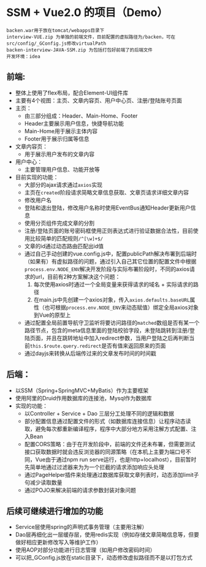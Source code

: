 # SSM + Vue2.0 的项目（Demo）

	backen.war用于放在tomcat/webapps目录下
	interview-VUE.zip 为单独的前端文件，目前配置的虚拟路径为/backen，可在src/config/_GConfig.js修改virtualPath
	backen-interview-JAVA-SSM.zip 为包括打包好前端了的后端文件
	开发环境：idea
## 前端:

* 整体上使用了flex布局，配合Element-UI组件库
* 主要有4个视图：主页、文章内容页、用户中心页、注册/登陆账号页面
* 主页：
	* 由三部分组成：Header、Main-Home、Footer
	* Header主要展示用户信息，快捷导航功能
	* Main-Home用于展示主体内容
	* Footer用于展示归属等信息
* 文章内容页：
	* 用于展示用户发布的文章内容
* 用户中心：
	* 主要管理用户信息、功能开放等
* 目前实现的功能：
	* 大部分的ajax请求通过`axios`实现
	* 主页在`created`阶段请求简略文章信息获取、文章页请求详细文章内容
	* 修改用户名
	* 登陆和退出登陆，修改用户名称时使用EventBus通知Header更新用户信息
	* 使用分页组件完成文章的分割
	* 注册/登陆页面的账号密码框使用正则表达式进行验证数据合法性，目前使用比较简单的匹配规则`/^[\w]+$/`
	* 文章的id通过动态路由匹配出id值
	* 通过自己手动创建的vue.config.js中，配置publicPath解决布署到后端时（如果有）有虚拟路径的问题，通过引入自己其它位置的配置文件中根据`process.env.NODE_ENV`解决开发阶段与实际布署阶段时，不同的axios请求的url，目前有2种方案解决这个问题：
		1. 每次使用axios时通过一个全局变量来获得请求的域名 + 实际请求的路径
		2. 在main.js中先创建一个axios对象，传入`axios.defaults.baseURL`属性（也可根据`process.env.NODE_ENV`来动态赋值）绑定全局axios对象到Vue的原型上
	* 通过配置全局前置导航守卫监听将要访问路径的`matched`数组是否有某一个路径节点，包含的meta信息里面的登陆校验字段，未登陆跳转到注册/登陆页面，并且在跳转地址中加入redirect参数，当用户登陆之后再判断当前`this.$route.query.redirect`是否有值来返回原来的页面
	* 通过dayjs来转换从后端传过来的文章发布时间的时间戳

## 后端：
* 以SSM（Spring+SpringMVC+MyBatis）作为主要框架
* 使用阿里的Druid作用数据库的连接池，Mysql作为数据库
* 实现的功能：
	* 以Controller + Service + Dao 三层分工处理不同的逻辑和数据
	* 部分配置信息通过配置文件的形式（如数据库连接信息）让程序动态读取，避免每次都重新编译程序，程序中大部分地方采用注解方式配置、注入Bean
	* 配置CORS策略：由于在开发阶段中，前端的文件还未布署，但需要测试接口获取数据时就会违反浏览器的同源策略（在本机上主要为端口号不同，Vue由于通过npm run serve运行，也是http+localhost），目前暂时先简单地通过过滤器来为为一个拦截的请求添加响应头处理
	* 通过PageHelper插件来处理通过数据库获取文章列表时，动态添加limit子句减少读取数量
	* 通过POJO来解决前端的请求参数封装对象问题

## 后续可继续进行增加的功能
* Service层使用spring的声明式事务管理（主要用注解）
* Dao层再细化出一层缓存层，使用redis实现（例如存储文章简略信息等，但要做好相应更新修改写入等维护工作）
* 使用AOP对部分功能进行日志管理（如用户修改密码时间）
* 可以把_GConfig.js放在static目录下，动态修改虚拟路径而不是以打包方式